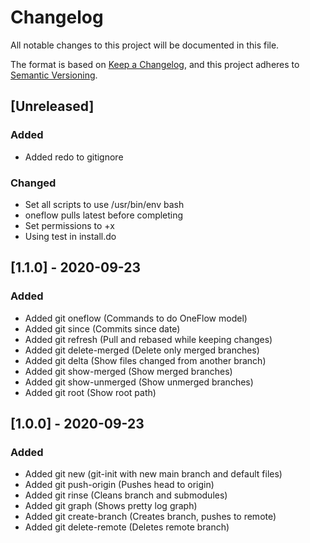 # Changelog
All notable changes to this project will be documented in this file.

The format is based on [Keep a Changelog](https://keepachangelog.com/en/1.0.0/),
and this project adheres to [Semantic Versioning](https://semver.org/spec/v2.0.0.html).

## [Unreleased]
### Added
- Added redo to gitignore

### Changed
- Set all scripts to use /usr/bin/env bash
- oneflow pulls latest before completing
- Set permissions to +x
- Using test in install.do

## [1.1.0] - 2020-09-23
### Added
- Added git oneflow (Commands to do OneFlow model)
- Added git since (Commits since date)
- Added git refresh (Pull and rebased while keeping changes)
- Added git delete-merged (Delete only merged branches)
- Added git delta (Show files changed from another branch)
- Added git show-merged (Show merged branches)
- Added git show-unmerged (Show unmerged branches)
- Added git root (Show root path)

## [1.0.0] - 2020-09-23
### Added
- Added git new (git-init with new main branch and default files)
- Added git push-origin (Pushes head to origin)
- Added git rinse (Cleans branch and submodules)
- Added git graph (Shows pretty log graph)
- Added git create-branch (Creates branch, pushes to remote)
- Added git delete-remote (Deletes remote branch)
